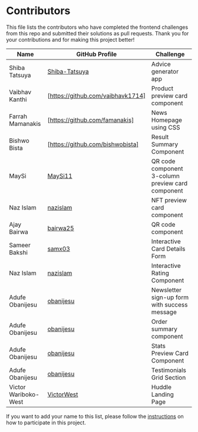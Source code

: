 
# Contributors

This file lists the contributors who have completed the frontend challenges from this repo and submitted their solutions as pull requests. Thank you for your contributions and for making this project better!

| Name | GitHub Profile | Challenge |
| --- | --- | --- |
| Shiba Tatsuya | [Shiba-Tatsuya](https://github.com/Shiba-Tatsuya) | Advice generator app |
| Vaibhav Kanthi | [https://github.com/vaibhavk1714] | Product preview card component |
| Farrah Mamanakis | [https://github.com/famanakis] | News Homepage using CSS |
| Bishwo Bista | [https://github.com/bishwobista] | Result Summary Component |
| MaySi | [MaySi11](https://github.com/MaySi11) | QR code component <br/> 3-column preview card component |
| Naz Islam | [nazislam](https://github.com/nazislam) | NFT preview card component |
| Ajay Bairwa | [bairwa25](https://github.com/bairwa25) | QR code component |
| Sameer Bakshi | [samx03](https://github.com/samx03) | Interactive Card Details Form |
| Naz Islam | [nazislam](https://github.com/nazislam) | Interactive Rating Component |
| Adufe Obanijesu | [obanijesu](https://github.com/Adufe-Obanijesu) | Newsletter sign-up form with success message |
| Adufe Obanijesu | [obanijesu](https://github.com/Adufe-Obanijesu) | Order summary component |
| Adufe Obanijesu | [obanijesu](https://github.com/Adufe-Obanijesu) | Stats Preview Card Component |
| Adufe Obanijesu | [obanijesu](https://github.com/Adufe-Obanijesu) | Testimonials Grid Section |
| Victor Wariboko-West | [VictorWest](https://github.com/VictorWest) | Huddle Landing Page |



If you want to add your name to this list, please follow the [instructions](./README.md#how-to-participate) on how to participate in this project.
